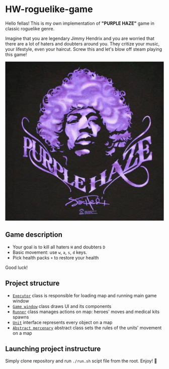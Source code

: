 # HW-roguelike-game

Hello fellas! This is my own implementation of **"PURPLE HAZE"** game  in classic roguelike genre.

Imagine that you are legendary Jimmy Hendrix and you are worried 
that there are a lot of haters and doubters around you. 
They critize your music, your lifestyle, even your haircut. Screw this and let's blow off steam playing this game!

![cover](src/ru/itmo/sd/game/res/cover.png)

## Game description
* Your goal is to kill all haters `H` and doubters `D`
* Basic movement: use `w`, `a`, `s`, `d` keys.
* Pick health packs `+` to restore your health

Good luck!


## Project structure
* [`Executor`](src/ru/itmo/sd/game/executor/Executor.java) class is responsible for loading map and running main 
  game window
* [`Game window`](src/ru/itmo/sd/game/ui/GameWindow.java) class draws UI and its components
* [`Runner`](src/ru/itmo/sd/game/executor/Runner.java) class manages actions on map: heroes' moves and medical kits 
  spawns
* [`Unit`](src/ru/itmo/sd/game/units/Unit.java) interface represents every object on a map
* [`Abstract mercenary`](src/ru/itmo/sd/game/mercenary/AbstractMerc.java) abstract class sets the rules of the units' 
  movement on a map
  
## Launching project instructure
Simply clone repository and run `./run.sh` scipt file from the root. Enjoy! 🔮
  


